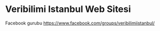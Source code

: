 # Veribilimi Istanbul Web Sitesi

Facebook gurubu https://www.facebook.com/groups/veribilimiistanbul/
